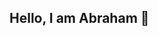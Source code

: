 ## Hello, I am Abraham 👋
<!--- ![WakaTime status](https://github.com/a-braham/a-braham/workflows/WakaTime%20stat%20update%20in%20README.md/badge.svg)

<!--- <img src="https://github.com/a-braham/a-braham/blob/master/images/stat.svg" alt="Abraham WakaTime Activity"/>

<!--- [![Github Badge](https://img.shields.io/badge/-Github-000?style=flat-square&logo=Github&logoColor=white&link=https://github.com/a-braham)](https://github.com/a-braham)
[![Linkedin Badge](https://img.shields.io/badge/-LinkedIn-blue?style=flat-square&logo=Linkedin&logoColor=white&link=https://www.linkedin.com/in/a-braham/)](https://www.linkedin.com/in/a-braham/)
[![Gmail Badge](https://img.shields.io/badge/-Gmail-c14438?style=flat-square&logo=Gmail&logoColor=white&link=mailto:GreanDominus@gmail.com)](mailto:GreanDominus@gmail.com)

<!--- ![JavaScript](https://img.shields.io/badge/-JavaScript-F7B93E?style=flat-square&logo=javascript&logoColor=fff) ![Git](https://img.shields.io/badge/-Git-F05032?style=flat-square&logo=git&logoColor=white)
![npm](https://img.shields.io/badge/-NPM-CB3837?style=flat-square&logo=npm&logoColor=white)
![VSCode](https://img.shields.io/badge/-VSCode-0085D1?style=flat-square&logo=visual-studio-code&logoColor=white)
![Linux](https://img.shields.io/badge/-Linux-16C60C?style=flat-square&logo=linux&logoColor=white)
![Windows](https://img.shields.io/badge/-Windows-00ADEF?style=flat-square&logo=windows&logoColor=white)

<!--- [![Top Langs](https://github-readme-stats.vercel.app/api/top-langs/?username=a-braham)](https://github.com/a-braham/github-readme-stats) 
<p align="center"> 
  <h4>Number of viewers</h4>
  <img src="https://profile-counter.glitch.me/a-braham/count.svg" />
</p>
